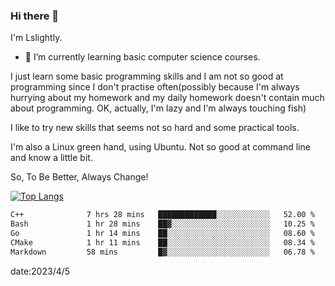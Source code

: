 ### Hi there 👋

I'm Lslightly.

- 🌱 I’m currently learning basic computer science courses.

I just learn some basic programming skills and I am not so good at programming since I don't practise often(possibly because I'm always hurrying about my homework and my daily homework doesn't contain much about programming. OK, actually, I'm lazy and I'm always touching fish)

I like to try new skills that seems not so hard and some practical tools.

I'm also a Linux green hand, using Ubuntu. Not so good at command line and know a little bit.

So, To Be Better, Always Change!

[![Top Langs](https://github-readme-stats.vercel.app/api/top-langs/?username=Lslightly&layout=compact)](https://github.com/anuraghazra/github-readme-stats)

<!--START_SECTION:waka-->

```txt
C++              7 hrs 28 mins   █████████████░░░░░░░░░░░░   52.00 %
Bash             1 hr 28 mins    ██▓░░░░░░░░░░░░░░░░░░░░░░   10.25 %
Go               1 hr 14 mins    ██░░░░░░░░░░░░░░░░░░░░░░░   08.60 %
CMake            1 hr 11 mins    ██░░░░░░░░░░░░░░░░░░░░░░░   08.34 %
Markdown         58 mins         █▓░░░░░░░░░░░░░░░░░░░░░░░   06.78 %
```

<!--END_SECTION:waka-->

date:2023/4/5

